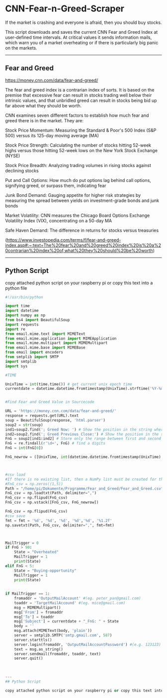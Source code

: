 # CNN-Fear-n-Greed-Scraper
If the market is crashing and everyone is afraid, then you should buy stocks.


This script downloads and saves the current CNN Fear and Greed Index at user-defined time intervals. At critical values it sends information mails, which warn you of a market overheating or if there is particularly big panic on the markets. 



---
## Fear and Greed

https://money.cnn.com/data/fear-and-greed/

The fear and greed index is a contrarian index of sorts. It is based on the premise that excessive fear can result in stocks trading well below their intrinsic values, and that unbridled greed can result in stocks being bid up far above what they should be worth. 

CNN examines seven different factors to establish how much fear and greed there is in the market. They are:


Stock Price Momentum: Measuring the Standard & Poor's 500 Index (S&P 500) versus its 125-day moving average (MA)

Stock Price Strength: Calculating the number of stocks hitting 52-week highs versus those hitting 52-week lows on the New York Stock Exchange (NYSE)

Stock Price Breadth: Analyzing trading volumes in rising stocks against declining stocks

Put and Call Options: How much do put options lag behind call options, signifying greed, or surpass them, indicating fear

Junk Bond Demand: Gauging appetite for higher risk strategies by measuring the spread between yields on investment-grade bonds and junk bonds

Market Volatility: CNN measures the Chicago Board Options Exchange Volatility Index (VIX), concentrating on a 50-day MA

Safe Haven Demand: The difference in returns for stocks versus treasuries

(https://www.investopedia.com/terms/f/fear-and-greed-index.asp#:~:text=The%20fear%20and%20greed%20index%20is%20a%20contrarian%20index%20of,what%20they%20should%20be%20worth)

---
## Python Script

copy attached python script on your raspberry pi or copy this text into a python file



```python
#!/usr/bin/python

import time 
import datetime
import numpy as np
from bs4 import BeautifulSoup
import requests
import re
from email.mime.text import MIMEText
from email.mime.application import MIMEApplication
from email.mime.multipart import MIMEMultipart
from email.mime.base import MIMEBase
from email import encoders
from smtplib import SMTP
import smtplib
import sys

#TIME

UnixTime = int(time.time()) # get current unix epoch time
currentdate = datetime.datetime.fromtimestamp(UnixTime).strftime('%Y-%m-%d') # get current date


#Find Fear and Greed Value in Sourcecode

URL = 'https://money.cnn.com/data/fear-and-greed/'
response = requests.get(URL).text
soup = BeautifulSoup(response, 'html.parser')
soup2 = str(soup)
ind1=soup2.find('; Greed Now: ') # Show the position in the string where the first search indicator is located
ind2=soup2.find('; Greed Previous Close:') # Show the position in the string where the second search indicator is located
FnG = soup2[ind1:ind2] # Store only the range between first and second indicator
FnG = re.findall(r'\d+', FnG) # find a digits
FnG = int(FnG[0]) 

FnG_newrow = ([UnixTime, int(datetime.datetime.fromtimestamp(UnixTime).strftime('%Y')), int(datetime.datetime.fromtimestamp(UnixTime).strftime('%m')), int(datetime.datetime.fromtimestamp(UnixTime).strftime('%d')), int(datetime.datetime.fromtimestamp(UnixTime).strftime('%H' + "00")), FnG])



#csv load 
#If there is no existing list, then a NumPy list must be created for the first time
#FnG_csv = np.zeros((1,5))
Path = "/home/pi/Dokumente/Programme/Fear_and_Greed/Fear_and_Greed.csv"
FnG_csv = np.loadtxt(Path, delimiter=",")
FnG_csv = np.flipud(FnG_csv)
FnG_csv = np.vstack([FnG_csv, FnG_newrow])

FnG_csv = np.flipud(FnG_csv)
#csv save
fmt = fmt = '%d', '%d', '%d', '%d','%d', '%1.2f'
np.savetxt(Path, FnG_csv, delimiter=",", fmt=fmt)



MailTrigger = 0
if FnG > 90:
    State = "Overheated"
    MailTrigger = 1
    print(State)
elif FnG < 5:
    State = "Buying-opportunity"
    MailTrigger = 1
    print(State)
    
    
if MailTrigger == 1:
    fromaddr = 'OutputMailAccount' #(eg. peter_pan@gmail.com)
    toaddr = 'TargetMailAccound' #(eg. mice@gmail.com)
    msg = MIMEMultipart()
    msg['From'] = fromaddr
    msg['To'] = toaddr
    msg['Subject'] = currentdate + "_FnG: " + State
    body = ''
    msg.attach(MIMEText(body, 'plain'))
    server = smtplib.SMTP('smtp.gmail.com', 587)
    server.starttls()
    server.login(fromaddr, 'OutputMailAccountPassword') #(e.g. 123123)
    text = msg.as_string()
    server.sendmail(fromaddr, toaddr, text)
    server.quit()
    
    
    
---
## Python Script

copy attached python script on your raspberry pi or copy this text into a python file
